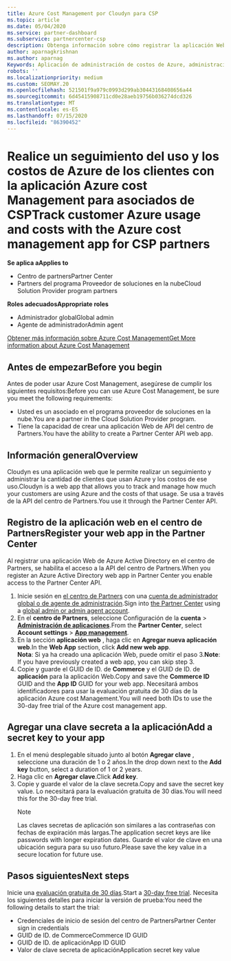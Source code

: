 ```yaml
---
title: Azure Cost Management por Cloudyn para CSP
ms.topic: article
ms.date: 05/04/2020
ms.service: partner-dashboard
ms.subservice: partnercenter-csp
description: Obtenga información sobre cómo registrar la aplicación Web de Cloudyn y usar una clave secreta para ella en el centro de partners para que pueda usar la aplicación para realizar un seguimiento del uso y los costos de Azure de los clientes.
author: aparnagkrishnan
ms.author: aparnag
Keywords: Aplicación de administración de costos de Azure, administración de costos, Web Apps
robots: ''
ms.localizationpriority: medium
ms.custom: SEOMAY.20
ms.openlocfilehash: 521501f9a979c0993d299ab30443168408656a44
ms.sourcegitcommit: 6d45415908711cd0e28aeb19756b036274dcd326
ms.translationtype: MT
ms.contentlocale: es-ES
ms.lasthandoff: 07/15/2020
ms.locfileid: "86390452"
---
```

# <a name="track-customer-azure-usage-and-costs-with-the-azure-cost-management-app-for-csp-partners"></a><span data-ttu-id="46f4d-104">Realice un seguimiento del uso y los costos de Azure de los clientes con la aplicación Azure cost Management para asociados de CSP</span><span class="sxs-lookup"><span data-stu-id="46f4d-104">Track customer Azure usage and costs with the Azure cost management app for CSP partners</span></span>  

<span data-ttu-id="46f4d-105">**Se aplica a**</span><span class="sxs-lookup"><span data-stu-id="46f4d-105">**Applies to**</span></span>

- <span data-ttu-id="46f4d-106">Centro de partners</span><span class="sxs-lookup"><span data-stu-id="46f4d-106">Partner Center</span></span>
- <span data-ttu-id="46f4d-107">Partners del programa Proveedor de soluciones en la nube</span><span class="sxs-lookup"><span data-stu-id="46f4d-107">Cloud Solution Provider program partners</span></span>

<span data-ttu-id="46f4d-108">**Roles adecuados**</span><span class="sxs-lookup"><span data-stu-id="46f4d-108">**Appropriate roles**</span></span>

- <span data-ttu-id="46f4d-109">Administrador global</span><span class="sxs-lookup"><span data-stu-id="46f4d-109">Global admin</span></span>
- <span data-ttu-id="46f4d-110">Agente de administrador</span><span class="sxs-lookup"><span data-stu-id="46f4d-110">Admin agent</span></span>

[<span data-ttu-id="46f4d-111">Obtener más información sobre Azure Cost Management</span><span class="sxs-lookup"><span data-stu-id="46f4d-111">Get More information about Azure Cost Management</span></span>](https://go.microsoft.com/fwlink/p/?linkid=857893)

## <a name="before-you-begin"></a><span data-ttu-id="46f4d-112">Antes de empezar</span><span class="sxs-lookup"><span data-stu-id="46f4d-112">Before you begin</span></span>
<span data-ttu-id="46f4d-113">Antes de poder usar Azure Cost Management, asegúrese de cumplir los siguientes requisitos:</span><span class="sxs-lookup"><span data-stu-id="46f4d-113">Before you can use Azure Cost Management, be sure you meet the following requirements:</span></span>

- <span data-ttu-id="46f4d-114">Usted es un asociado en el programa proveedor de soluciones en la nube.</span><span class="sxs-lookup"><span data-stu-id="46f4d-114">You are a partner in the Cloud Solution Provider program.</span></span>
- <span data-ttu-id="46f4d-115">Tiene la capacidad de crear una aplicación Web de API del centro de Partners.</span><span class="sxs-lookup"><span data-stu-id="46f4d-115">You have the ability to create a Partner Center API web app.</span></span>

## <a name="overview"></a><span data-ttu-id="46f4d-116">Información general</span><span class="sxs-lookup"><span data-stu-id="46f4d-116">Overview</span></span>

<span data-ttu-id="46f4d-117">Cloudyn es una aplicación web que le permite realizar un seguimiento y administrar la cantidad de clientes que usan Azure y los costos de ese uso.</span><span class="sxs-lookup"><span data-stu-id="46f4d-117">Cloudyn is a web app that allows you to track and manage how much your customers are using Azure and the costs of that usage.</span></span> <span data-ttu-id="46f4d-118">Se usa a través de la API del centro de Partners.</span><span class="sxs-lookup"><span data-stu-id="46f4d-118">You use it through the Partner Center API.</span></span>

## <a name="register-your-web-app-in-the-partner-center"></a><span data-ttu-id="46f4d-119">Registro de la aplicación web en el centro de Partners</span><span class="sxs-lookup"><span data-stu-id="46f4d-119">Register your web app in the Partner Center</span></span>
<span data-ttu-id="46f4d-120">Al registrar una aplicación Web de Azure Active Directory en el centro de Partners, se habilita el acceso a la API del centro de Partners.</span><span class="sxs-lookup"><span data-stu-id="46f4d-120">When you register an Azure Active Directory web app in Partner Center you enable access to the Partner Center API.</span></span> 
1.  <span data-ttu-id="46f4d-121">Inicie sesión en [el centro de Partners](https://partnercenter.microsoft.com/pcv/dashboard/overview) con una [cuenta de administrador global o de agente de administración](create-user-accounts-and-set-permissions.md).</span><span class="sxs-lookup"><span data-stu-id="46f4d-121">Sign into [the Partner Center](https://partnercenter.microsoft.com/pcv/dashboard/overview) using a [global admin or admin agent account](create-user-accounts-and-set-permissions.md).</span></span>
2.  <span data-ttu-id="46f4d-122">En el **centro de Partners**, seleccione Configuración de la **cuenta** &gt; **[Administración de aplicaciones](https://partnercenter.microsoft.com/pcv/apiintegration/appmanagement)**.</span><span class="sxs-lookup"><span data-stu-id="46f4d-122">From the **Partner Center**, select **Account settings** &gt; **[App management](https://partnercenter.microsoft.com/pcv/apiintegration/appmanagement)**.</span></span>
3.  <span data-ttu-id="46f4d-123">En la sección **aplicación web** , haga clic en **Agregar nueva aplicación web**.</span><span class="sxs-lookup"><span data-stu-id="46f4d-123">In the **Web App** section, click **Add new web app**.</span></span>
<br> <span data-ttu-id="46f4d-124">**Nota**: Si ya ha creado una aplicación Web, puede omitir el paso 3.</span><span class="sxs-lookup"><span data-stu-id="46f4d-124">**Note**: If you have previously created a web app, you can skip step 3.</span></span>
4.  <span data-ttu-id="46f4d-125">Copie y guarde el GUID de ID. de **Commerce** y el GUID de ID. de **aplicación** para la aplicación Web.</span><span class="sxs-lookup"><span data-stu-id="46f4d-125">Copy and save the **Commerce ID** GUID and the **App ID** GUID for your web app.</span></span> <span data-ttu-id="46f4d-126">Necesitará ambos identificadores para usar la evaluación gratuita de 30 días de la aplicación Azure cost Management.</span><span class="sxs-lookup"><span data-stu-id="46f4d-126">You will need both IDs to use the 30-day free trial of the Azure cost management app.</span></span>

## <a name="add-a-secret-key-to-your-app"></a><span data-ttu-id="46f4d-127">Agregar una clave secreta a la aplicación</span><span class="sxs-lookup"><span data-stu-id="46f4d-127">Add a secret key to your app</span></span>
1. <span data-ttu-id="46f4d-128">En el menú desplegable situado junto al botón **Agregar clave** , seleccione una duración de 1 o 2 años.</span><span class="sxs-lookup"><span data-stu-id="46f4d-128">In the drop down next to the **Add key** button, select a duration of 1 or 2 years.</span></span>
2. <span data-ttu-id="46f4d-129">Haga clic en **Agregar clave**.</span><span class="sxs-lookup"><span data-stu-id="46f4d-129">Click **Add key**.</span></span> 
3. <span data-ttu-id="46f4d-130">Copie y guarde el valor de la clave secreta.</span><span class="sxs-lookup"><span data-stu-id="46f4d-130">Copy and save the secret key value.</span></span> <span data-ttu-id="46f4d-131">Lo necesitará para la evaluación gratuita de 30 días.</span><span class="sxs-lookup"><span data-stu-id="46f4d-131">You will need this for the 30-day free trial.</span></span><br>
   > [!NOTE]  
   > <span data-ttu-id="46f4d-132">Las claves secretas de aplicación son similares a las contraseñas con fechas de expiración más largas.</span><span class="sxs-lookup"><span data-stu-id="46f4d-132">The application secret keys are like passwords with longer expiration dates.</span></span> <span data-ttu-id="46f4d-133">Guarde el valor de clave en una ubicación segura para su uso futuro.</span><span class="sxs-lookup"><span data-stu-id="46f4d-133">Please save the key value in a secure location for future use.</span></span>

## <a name="next-steps"></a><span data-ttu-id="46f4d-134">Pasos siguientes</span><span class="sxs-lookup"><span data-stu-id="46f4d-134">Next steps</span></span>
<span data-ttu-id="46f4d-135">Inicie una [evaluación gratuita de 30 días](https://go.microsoft.com/fwlink/?linkid=857895).</span><span class="sxs-lookup"><span data-stu-id="46f4d-135">Start a [30-day free trial](https://go.microsoft.com/fwlink/?linkid=857895).</span></span>
<span data-ttu-id="46f4d-136">Necesita los siguientes detalles para iniciar la versión de prueba:</span><span class="sxs-lookup"><span data-stu-id="46f4d-136">You need the following details to start the trial:</span></span>
- <span data-ttu-id="46f4d-137">Credenciales de inicio de sesión del centro de Partners</span><span class="sxs-lookup"><span data-stu-id="46f4d-137">Partner Center sign in credentials</span></span>
- <span data-ttu-id="46f4d-138">GUID de ID. de Commerce</span><span class="sxs-lookup"><span data-stu-id="46f4d-138">Commerce ID GUID</span></span>
- <span data-ttu-id="46f4d-139">GUID de ID. de aplicación</span><span class="sxs-lookup"><span data-stu-id="46f4d-139">App ID GUID</span></span>
- <span data-ttu-id="46f4d-140">Valor de clave secreta de aplicación</span><span class="sxs-lookup"><span data-stu-id="46f4d-140">Application secret key value</span></span>

